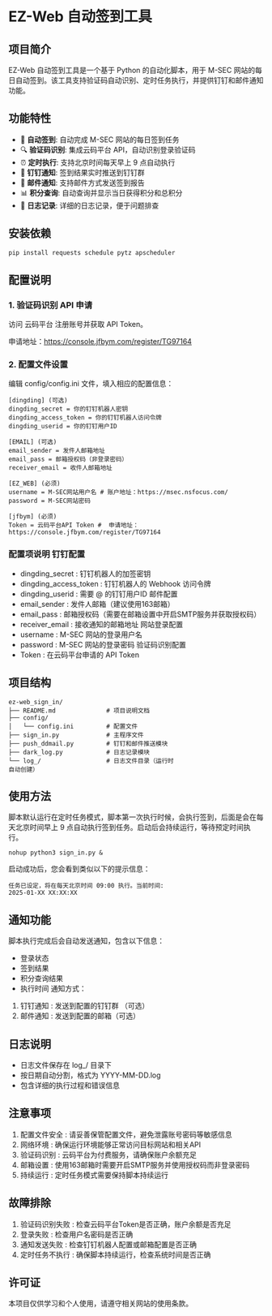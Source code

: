 # EZ-Web 自动签到工具

## 项目简介

EZ-Web 自动签到工具是一个基于 Python 的自动化脚本，用于 M-SEC 网站的每日自动签到。该工具支持验证码自动识别、定时任务执行，并提供钉钉和邮件通知功能。

## 功能特性

- 🤖 **自动签到**: 自动完成 M-SEC 网站的每日签到任务
- 🔍 **验证码识别**: 集成云码平台 API，自动识别登录验证码
- ⏰ **定时执行**: 支持北京时间每天早上 9 点自动执行
- 📱 **钉钉通知**: 签到结果实时推送到钉钉群
- 📧 **邮件通知**: 支持邮件方式发送签到报告
- 📊 **积分查询**: 自动查询并显示当日获得积分和总积分
- 📝 **日志记录**: 详细的日志记录，便于问题排查

## 安装依赖

```bash
pip install requests schedule pytz apscheduler
```

## 配置说明
### 1. 验证码识别 API 申请
访问 云码平台 注册账号并获取 API Token。 

申请地址：https://console.jfbym.com/register/TG97164

### 2. 配置文件设置
编辑 config/config.ini 文件，填入相应的配置信息：

```
[dingding] (可选)
dingding_secret = 你的钉钉机器人密钥
dingding_access_token = 你的钉钉机器人访问令牌
dingding_userid = 你的钉钉用户ID

[EMAIL] (可选)
email_sender = 发件人邮箱地址
email_pass = 邮箱授权码（非登录密码）
receiver_email = 收件人邮箱地址

[EZ_WEB] (必须)
username = M-SEC网站用户名 # 账户地址：https://msec.nsfocus.com/
password = M-SEC网站密码

[jfbym] (必须)
Token = 云码平台API Token #  申请地址：https://console.jfbym.com/register/TG97164
```
### 配置项说明 钉钉配置
- dingding_secret : 钉钉机器人的加签密钥
- dingding_access_token : 钉钉机器人的 Webhook 访问令牌
- dingding_userid : 需要 @ 的钉钉用户ID 邮件配置
- email_sender : 发件人邮箱（建议使用163邮箱）
- email_pass : 邮箱授权码（需要在邮箱设置中开启SMTP服务并获取授权码）
- receiver_email : 接收通知的邮箱地址 网站登录配置
- username : M-SEC 网站的登录用户名
- password : M-SEC 网站的登录密码 验证码识别配置
- Token : 在云码平台申请的 API Token
## 项目结构
```
ez-web_sign_in/
├── README.md              # 项目说明文档
├── config/
│   └── config.ini         # 配置文件
├── sign_in.py             # 主程序文件
├── push_ddmail.py         # 钉钉和邮件推送模块
├── dark_log.py            # 日志记录模块
└── log_/                  # 日志文件目录（运行时
自动创建）
```
## 使用方法
脚本默认运行在定时任务模式，脚本第一次执行时候，会执行签到，后面是会在每天北京时间早上 9 点自动执行签到任务。启动后会持续运行，等待预定时间执行。

```
nohup python3 sign_in.py &
```
启动成功后，您会看到类似以下的提示信息：

```
任务已设定，将在每天北京时间 09:00 执行。当前时间: 
2025-01-XX XX:XX:XX
```
## 通知功能
脚本执行完成后会自动发送通知，包含以下信息：

- 登录状态
- 签到结果
- 积分查询结果
- 执行时间
通知方式：

1. 钉钉通知 : 发送到配置的钉钉群 （可选）
2. 邮件通知 : 发送到配置的邮箱（可选）
## 日志说明
- 日志文件保存在 log_/ 目录下
- 按日期自动分割，格式为 YYYY-MM-DD.log
- 包含详细的执行过程和错误信息
## 注意事项
1. 配置文件安全 : 请妥善保管配置文件，避免泄露账号密码等敏感信息
2. 网络环境 : 确保运行环境能够正常访问目标网站和相关API
3. 验证码识别 : 云码平台为付费服务，请确保账户余额充足
4. 邮箱设置 : 使用163邮箱时需要开启SMTP服务并使用授权码而非登录密码
5. 持续运行 : 定时任务模式需要保持脚本持续运行
## 故障排除
1. 验证码识别失败 : 检查云码平台Token是否正确，账户余额是否充足
2. 登录失败 : 检查用户名密码是否正确
3. 通知发送失败 : 检查钉钉机器人配置或邮箱配置是否正确
4. 定时任务不执行 : 确保脚本持续运行，检查系统时间是否正确
## 许可证
本项目仅供学习和个人使用，请遵守相关网站的使用条款。